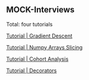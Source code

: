 MOCK-Interviews
---------------
Total: four tutorials


[Tutorial | Gradient Descent](https://github.com/sobolevdaniil/tutorials/blob/main/gradient_descent.ipynb)


[Tutorial | Numpy Arrays 
Slicing](https://github.com/sobolevdaniil/tutorials/blob/main/numpy_tips/numpy_tips.ipynb)


[Tutorial | Cohort 
Analysis](https://github.com/sobolevdaniil/tutorials/blob/main/cohort_analysis/cohort_analysis.ipynb)


[Tutorial | 
Decorators](https://github.com/sobolevdaniil/tutorials/blob/main/decorators.ipynb)

